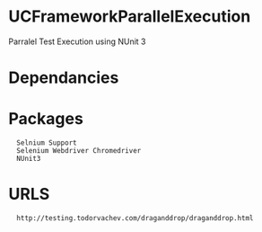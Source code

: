 # UCFrameworkParallelExecution
Parralel Test Execution using NUnit 3
# Dependancies
  # Packages
      Selnium Support
      Selenium Webdriver Chromedriver
      NUnit3
  # URLS
      http://testing.todorvachev.com/draganddrop/draganddrop.html
